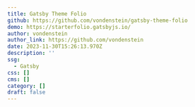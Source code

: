 ```yaml
---
title: Gatsby Theme Folio
github: https://github.com/vondenstein/gatsby-theme-folio
demo: https://starterfolio.gatsbyjs.io/
author: vondenstein
author_link: https://github.com/vondenstein
date: 2023-11-30T15:26:13.970Z
description: ''
ssg:
  - Gatsby
css: []
cms: []
category: []
draft: false
---
```

